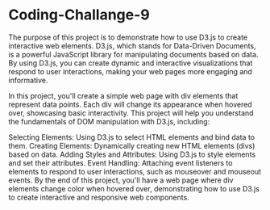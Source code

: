 # Coding-Challange-9

The purpose of this project is to demonstrate how to use D3.js to create interactive web elements. D3.js, which stands for Data-Driven Documents, is a powerful JavaScript library for manipulating documents based on data. By using D3.js, you can create dynamic and interactive visualizations that respond to user interactions, making your web pages more engaging and informative.

In this project, you'll create a simple web page with div elements that represent data points. Each div will change its appearance when hovered over, showcasing basic interactivity. This project will help you understand the fundamentals of DOM manipulation with D3.js, including:

Selecting Elements: Using D3.js to select HTML elements and bind data to them.
Creating Elements: Dynamically creating new HTML elements (divs) based on data.
Adding Styles and Attributes: Using D3.js to style elements and set their attributes.
Event Handling: Attaching event listeners to elements to respond to user interactions, such as mouseover and mouseout events.
By the end of this project, you'll have a web page where div elements change color when hovered over, demonstrating how to use D3.js to create interactive and responsive web components.
